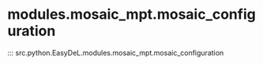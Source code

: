 # modules.mosaic_mpt.mosaic_configuration
::: src.python.EasyDeL.modules.mosaic_mpt.mosaic_configuration